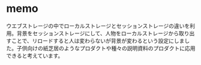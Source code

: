 # memo
ウエブストレージの中でローカルストレージとセッションストレージの違いを利用。背景をセッションストレージにして、人物をローカルストレージから取り出すことで、リロードすると人は変わらないが背景が変わるという設定にしました。子供向けの紙芝居のようなプロダクトや種々の説明資料のプロダクトに応用できると考えています。
